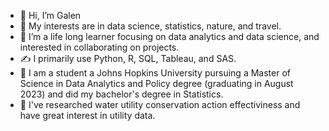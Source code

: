 - 👋 Hi, I’m Galen
- 👀 My interests are in data science, statistics, nature, and travel.
- 🌱 I’m a life long learner focusing on data analytics and data science, and interested in collaborating on projects.
- ✍️ I primarily use Python, R, SQL, Tableau, and SAS.
- 🏫 I am a student a Johns Hopkins University pursuing a Master of Science in Data Analytics and Policy degree (graduating in August 2023) and did my bachelor's degree in Statistics.
- 📝 I've researched water utility conservation action effectiviness and have great interest in utility data.
<!---
galencheung/galencheung is a ✨ special ✨ repository because its `README.md` (this file) appears on your GitHub profile.
You can click the Preview link to take a look at your changes.
--->
